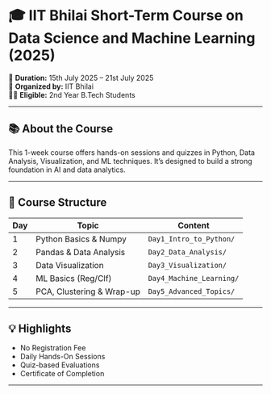 # 🎓 IIT Bhilai Short-Term Course on Data Science and Machine Learning (2025)

📅 **Duration:** 15th July 2025 – 21st July 2025  
🏫 **Organized by:** IIT Bhilai  
👨‍🎓 **Eligible:** 2nd Year B.Tech Students

---

## 📚 About the Course
This 1-week course offers hands-on sessions and quizzes in Python, Data Analysis, Visualization, and ML techniques. It’s designed to build a strong foundation in AI and data analytics.

---

## 📝 Course Structure

| Day | Topic                        | Content |
|-----|------------------------------|---------|
| 1   | Python Basics & Numpy        | `Day1_Intro_to_Python/` |
| 2   | Pandas & Data Analysis       | `Day2_Data_Analysis/` |
| 3   | Data Visualization           | `Day3_Visualization/` |
| 4   | ML Basics (Reg/Clf)          | `Day4_Machine_Learning/` |
| 5   | PCA, Clustering & Wrap-up    | `Day5_Advanced_Topics/` |

---

## 💡 Highlights

- No Registration Fee
- Daily Hands-On Sessions
- Quiz-based Evaluations
- Certificate of Completion

---


